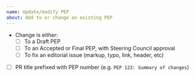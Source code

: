 ```yaml
---
name: Update/modify PEP
about: Add to or change an existing PEP
---
```


<!--
**Please** read our Contributing Guidelines (CONTRIBUTING.rst)
to make sure this repo is the right place for your proposed change. Thanks!
-->

* Change is either:
    * [ ] To a Draft PEP
    * [ ] To an Accepted or Final PEP, with Steering Council approval
    * [ ] To fix an editorial issue (markup, typo, link, header, etc)
* [ ] PR title prefixed with PEP number (e.g. ``PEP 123: Summary of changes``)

